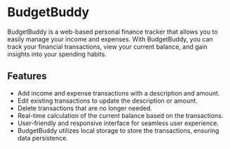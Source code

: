 # BudgetBuddy

BudgetBuddy is a web-based personal finance tracker that allows you to easily manage your income and expenses. With BudgetBuddy, you can track your financial transactions, view your current balance, and gain insights into your spending habits.

## Features

- Add income and expense transactions with a description and amount.
- Edit existing transactions to update the description or amount.
- Delete transactions that are no longer needed.
- Real-time calculation of the current balance based on the transactions.
- User-friendly and responsive interface for seamless user experience.
- BudgetBuddy utilizes local storage to store the transactions, ensuring data persistence.